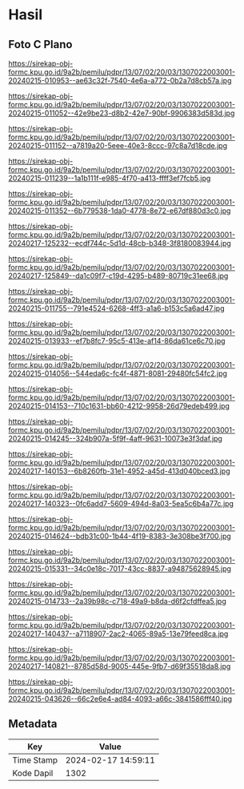 # Hasil

## Foto C Plano

https://sirekap-obj-formc.kpu.go.id/9a2b/pemilu/pdpr/13/07/02/20/03/1307022003001-20240215-010953--ae63c32f-7540-4e6a-a772-0b2a7d8cb57a.jpg

https://sirekap-obj-formc.kpu.go.id/9a2b/pemilu/pdpr/13/07/02/20/03/1307022003001-20240215-011052--42e9be23-d8b2-42e7-90bf-9906383d583d.jpg

https://sirekap-obj-formc.kpu.go.id/9a2b/pemilu/pdpr/13/07/02/20/03/1307022003001-20240215-011152--a7819a20-5eee-40e3-8ccc-97c8a7d18cde.jpg

https://sirekap-obj-formc.kpu.go.id/9a2b/pemilu/pdpr/13/07/02/20/03/1307022003001-20240215-011239--1a1b111f-e985-4f70-a413-ffff3ef7fcb5.jpg

https://sirekap-obj-formc.kpu.go.id/9a2b/pemilu/pdpr/13/07/02/20/03/1307022003001-20240215-011352--6b779538-1da0-4778-8e72-e67df880d3c0.jpg

https://sirekap-obj-formc.kpu.go.id/9a2b/pemilu/pdpr/13/07/02/20/03/1307022003001-20240217-125232--ecdf744c-5d1d-48cb-b348-3f8180083944.jpg

https://sirekap-obj-formc.kpu.go.id/9a2b/pemilu/pdpr/13/07/02/20/03/1307022003001-20240217-125849--da1c09f7-c19d-4295-b489-80719c31ee68.jpg

https://sirekap-obj-formc.kpu.go.id/9a2b/pemilu/pdpr/13/07/02/20/03/1307022003001-20240215-011755--791e4524-6268-4ff3-a1a6-b153c5a6ad47.jpg

https://sirekap-obj-formc.kpu.go.id/9a2b/pemilu/pdpr/13/07/02/20/03/1307022003001-20240215-013933--ef7b8fc7-95c5-413e-af14-86da61ce6c70.jpg

https://sirekap-obj-formc.kpu.go.id/9a2b/pemilu/pdpr/13/07/02/20/03/1307022003001-20240215-014056--544eda6c-fc4f-4871-8081-29480fc54fc2.jpg

https://sirekap-obj-formc.kpu.go.id/9a2b/pemilu/pdpr/13/07/02/20/03/1307022003001-20240215-014153--710c1631-bb60-4212-9958-26d79edeb499.jpg

https://sirekap-obj-formc.kpu.go.id/9a2b/pemilu/pdpr/13/07/02/20/03/1307022003001-20240215-014245--324b907a-5f9f-4aff-9631-10073e3f3daf.jpg

https://sirekap-obj-formc.kpu.go.id/9a2b/pemilu/pdpr/13/07/02/20/03/1307022003001-20240217-140153--6b8260fb-31e1-4952-a45d-413d040bced3.jpg

https://sirekap-obj-formc.kpu.go.id/9a2b/pemilu/pdpr/13/07/02/20/03/1307022003001-20240217-140323--0fc6add7-5609-494d-8a03-5ea5c6b4a77c.jpg

https://sirekap-obj-formc.kpu.go.id/9a2b/pemilu/pdpr/13/07/02/20/03/1307022003001-20240215-014624--bdb31c00-1b44-4f19-8383-3e308be3f700.jpg

https://sirekap-obj-formc.kpu.go.id/9a2b/pemilu/pdpr/13/07/02/20/03/1307022003001-20240215-015331--34c0e18c-7017-43cc-8837-a94875628945.jpg

https://sirekap-obj-formc.kpu.go.id/9a2b/pemilu/pdpr/13/07/02/20/03/1307022003001-20240215-014733--2a39b98c-c718-49a9-b8da-d6f2cfdffea5.jpg

https://sirekap-obj-formc.kpu.go.id/9a2b/pemilu/pdpr/13/07/02/20/03/1307022003001-20240217-140437--a7118907-2ac2-4065-89a5-13e79feed8ca.jpg

https://sirekap-obj-formc.kpu.go.id/9a2b/pemilu/pdpr/13/07/02/20/03/1307022003001-20240217-140821--8785d58d-9005-445e-9fb7-d69f35518da8.jpg

https://sirekap-obj-formc.kpu.go.id/9a2b/pemilu/pdpr/13/07/02/20/03/1307022003001-20240215-043626--66c2e6e4-ad84-4093-a66c-3841586fff40.jpg


## Metadata

| Key        | Value               |
| ---------- | ------------------- |
| Time Stamp | 2024-02-17 14:59:11 |
| Kode Dapil | 1302                |



